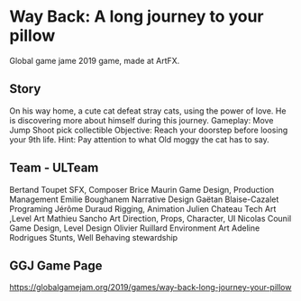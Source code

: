 # Way Back: A long journey to your pillow
Global game jame 2019 game, made at ArtFX.

## Story
On his way home, a cute cat defeat stray cats, using the power of love. He is discovering more about himself during this journey. Gameplay: Move Jump Shoot pick collectible Objective: Reach your doorstep before loosing your 9th life. Hint: Pay attention to what Old moggy the cat has to say. 

## Team - ULTeam
Bertand Toupet            SFX, Composer
Brice Maurin              Game Design, Production Management
Emilie Boughanem          Narrative Design
Gaëtan Blaise-Cazalet     Programing
Jérôme Duraud             Rigging, Animation
Julien Chateau            Tech Art ,Level Art
Mathieu Sancho            Art Direction, Props, Character, UI
Nicolas Counil            Game Design, Level Design
Olivier Ruillard          Environment Art
Adeline Rodrigues         Stunts, Well Behaving stewardship

## GGJ Game Page
https://globalgamejam.org/2019/games/way-back-long-journey-your-pillow